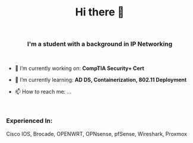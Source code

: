 <h1 align='center'>  Hi there 👋 </h1>
<br>
<h3 align='center'> I'm a student with a background in IP Networking</h3>
<br>

- 🔭 I’m currently working on: **CompTIA Security+ Cert**
  
- 🌱 I’m currently learning: **AD DS, Containerization, 802.11 Deployment**
  
- 📫 How to reach me: ...
<br>
<h3>Experienced In:</h3>
<p>Cisco IOS, Brocade, OPENWRT, OPNsense, pfSense, Wireshark, Proxmox</p>
